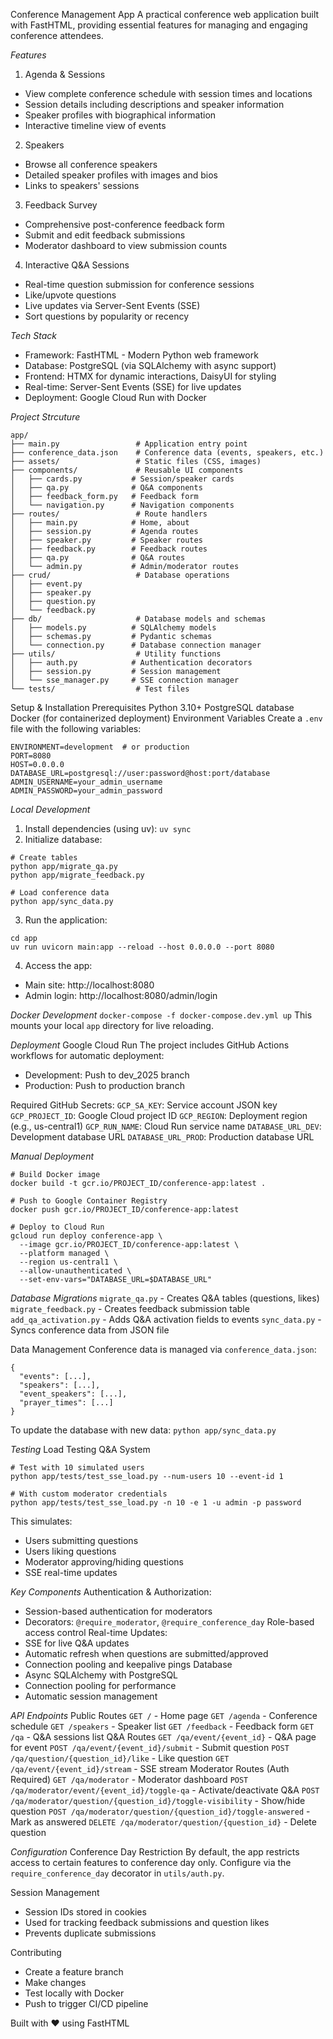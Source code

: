 Conference Management App
A practical conference web application built with FastHTML, providing essential features for managing and engaging conference attendees.

*Features*
1. Agenda & Sessions
- View complete conference schedule with session times and locations
- Session details including descriptions and speaker information
- Speaker profiles with biographical information
- Interactive timeline view of events
2. Speakers
- Browse all conference speakers
- Detailed speaker profiles with images and bios
- Links to speakers' sessions
3. Feedback Survey
- Comprehensive post-conference feedback form
- Submit and edit feedback submissions
- Moderator dashboard to view submission counts
4. Interactive Q&A Sessions
- Real-time question submission for conference sessions
- Like/upvote questions
- Live updates via Server-Sent Events (SSE)
- Sort questions by popularity or recency

*Tech Stack*
- Framework: FastHTML - Modern Python web framework
- Database: PostgreSQL (via SQLAlchemy with async support)
- Frontend: HTMX for dynamic interactions, DaisyUI for styling
- Real-time: Server-Sent Events (SSE) for live updates
- Deployment: Google Cloud Run with Docker

*Project Strcuture*
```
app/
├── main.py                 # Application entry point
├── conference_data.json    # Conference data (events, speakers, etc.)
├── assets/                 # Static files (CSS, images)
├── components/             # Reusable UI components
│   ├── cards.py           # Session/speaker cards
│   ├── qa.py              # Q&A components
│   ├── feedback_form.py   # Feedback form
│   └── navigation.py      # Navigation components
├── routes/                 # Route handlers
│   ├── main.py            # Home, about
│   ├── session.py         # Agenda routes
│   ├── speaker.py         # Speaker routes
│   ├── feedback.py        # Feedback routes
│   ├── qa.py              # Q&A routes
│   └── admin.py           # Admin/moderator routes
├── crud/                   # Database operations
│   ├── event.py
│   ├── speaker.py
│   ├── question.py
│   └── feedback.py
├── db/                     # Database models and schemas
│   ├── models.py          # SQLAlchemy models
│   ├── schemas.py         # Pydantic schemas
│   └── connection.py      # Database connection manager
├── utils/                  # Utility functions
│   ├── auth.py            # Authentication decorators
│   ├── session.py         # Session management
│   └── sse_manager.py     # SSE connection manager
└── tests/                  # Test files
```

Setup & Installation
Prerequisites
Python 3.10+
PostgreSQL database
Docker (for containerized deployment)
Environment Variables
Create a `.env` file with the following variables:
```
ENVIRONMENT=development  # or production
PORT=8080
HOST=0.0.0.0
DATABASE_URL=postgresql://user:password@host:port/database
ADMIN_USERNAME=your_admin_username
ADMIN_PASSWORD=your_admin_password
```

*Local Development*
1. Install dependencies (using uv):
```uv sync```
2. Initialize database:
```
# Create tables
python app/migrate_qa.py
python app/migrate_feedback.py

# Load conference data
python app/sync_data.py
```

3. Run the application:
```
cd app
uv run uvicorn main:app --reload --host 0.0.0.0 --port 8080
```

4. Access the app:
- Main site: http://localhost:8080
- Admin login: http://localhost:8080/admin/login

*Docker Development*
```docker-compose -f docker-compose.dev.yml up```
This mounts your local `app` directory for live reloading.

*Deployment*
Google Cloud Run
The project includes GitHub Actions workflows for automatic deployment:
- Development: Push to dev_2025 branch
- Production: Push to production branch

Required GitHub Secrets:
`GCP_SA_KEY`: Service account JSON key
`GCP_PROJECT_ID`: Google Cloud project ID
`GCP_REGION`: Deployment region (e.g., us-central1)
`GCP_RUN_NAME`: Cloud Run service name
`DATABASE_URL_DEV`: Development database URL
`DATABASE_URL_PROD`: Production database URL

*Manual Deployment*
```
# Build Docker image
docker build -t gcr.io/PROJECT_ID/conference-app:latest .

# Push to Google Container Registry
docker push gcr.io/PROJECT_ID/conference-app:latest

# Deploy to Cloud Run
gcloud run deploy conference-app \
  --image gcr.io/PROJECT_ID/conference-app:latest \
  --platform managed \
  --region us-central1 \
  --allow-unauthenticated \
  --set-env-vars="DATABASE_URL=$DATABASE_URL"
```

*Database Migrations*
`migrate_qa.py` - Creates Q&A tables (questions, likes)
`migrate_feedback.py` - Creates feedback submission table
`add_qa_activation.py` - Adds Q&A activation fields to events
`sync_data.py` - Syncs conference data from JSON file

Data Management
Conference data is managed via `conference_data.json`:
```
{
  "events": [...],
  "speakers": [...],
  "event_speakers": [...],
  "prayer_times": [...]
}
```

To update the database with new data:
```python app/sync_data.py```

*Testing*
Load Testing Q&A System
```
# Test with 10 simulated users
python app/tests/test_sse_load.py --num-users 10 --event-id 1

# With custom moderator credentials
python app/tests/test_sse_load.py -n 10 -e 1 -u admin -p password
```
This simulates:
- Users submitting questions
- Users liking questions
- Moderator approving/hiding questions
- SSE real-time updates


*Key Components*
Authentication & Authorization:
- Session-based authentication for moderators
- Decorators: `@require_moderator`, `@require_conference_day`
Role-based access control
Real-time Updates:
- SSE for live Q&A updates
- Automatic refresh when questions are submitted/approved
- Connection pooling and keepalive pings
Database
- Async SQLAlchemy with PostgreSQL
- Connection pooling for performance
- Automatic session management


*API Endpoints*
Public Routes
`GET /` - Home page
`GET /agenda` - Conference schedule
`GET /speakers` - Speaker list
`GET /feedback` - Feedback form
`GET /qa` - Q&A sessions list
Q&A Routes
`GET /qa/event/{event_id}` - Q&A page for event
`POST /qa/event/{event_id}/submit` - Submit question
`POST /qa/question/{question_id}/like` - Like question
`GET /qa/event/{event_id}/stream` - SSE stream
Moderator Routes (Auth Required)
`GET /qa/moderator` - Moderator dashboard
`POST /qa/moderator/event/{event_id}/toggle-qa` - Activate/deactivate Q&A
`POST /qa/moderator/question/{question_id}/toggle-visibility` - Show/hide question
`POST /qa/moderator/question/{question_id}/toggle-answered` - Mark as answered
`DELETE /qa/moderator/question/{question_id}` - Delete question

*Configuration*
Conference Day Restriction
By default, the app restricts access to certain features to conference day only. Configure via the `require_conference_day` decorator in `utils/auth.py`.

Session Management
- Session IDs stored in cookies
- Used for tracking feedback submissions and question likes
- Prevents duplicate submissions

Contributing
- Create a feature branch
- Make changes
- Test locally with Docker
- Push to trigger CI/CD pipeline

Built with ❤️ using FastHTML